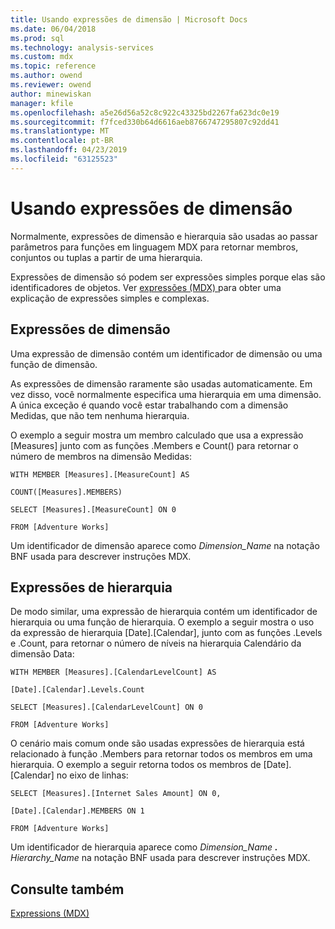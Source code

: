 ```yaml
---
title: Usando expressões de dimensão | Microsoft Docs
ms.date: 06/04/2018
ms.prod: sql
ms.technology: analysis-services
ms.custom: mdx
ms.topic: reference
ms.author: owend
ms.reviewer: owend
author: minewiskan
manager: kfile
ms.openlocfilehash: a5e26d56a52c8c922c43325bd2267fa623dc0e19
ms.sourcegitcommit: f7fced330b64d6616aeb8766747295807c92dd41
ms.translationtype: MT
ms.contentlocale: pt-BR
ms.lasthandoff: 04/23/2019
ms.locfileid: "63125523"
---
```

# <a name="using-dimension-expressions"></a>Usando expressões de dimensão


  Normalmente, expressões de dimensão e hierarquia são usadas ao passar parâmetros para funções em linguagem MDX para retornar membros, conjuntos ou tuplas a partir de uma hierarquia.  
  
 Expressões de dimensão só podem ser expressões simples porque elas são identificadores de objetos. Ver [expressões &#40;MDX&#41; ](../mdx/expressions-mdx.md) para obter uma explicação de expressões simples e complexas.  
  
## <a name="dimension-expressions"></a>Expressões de dimensão  
 Uma expressão de dimensão contém um identificador de dimensão ou uma função de dimensão.  
  
 As expressões de dimensão raramente são usadas automaticamente. Em vez disso, você normalmente especifica uma hierarquia em uma dimensão. A única exceção é quando você estar trabalhando com a dimensão Medidas, que não tem nenhuma hierarquia.  
  
 O exemplo a seguir mostra um membro calculado que usa a expressão [Measures] junto com as funções .Members e Count() para retornar o número de membros na dimensão Medidas:  
  
 `WITH MEMBER [Measures].[MeasureCount] AS`  
  
 `COUNT([Measures].MEMBERS)`  
  
 `SELECT [Measures].[MeasureCount] ON 0`  
  
 `FROM [Adventure Works]`  
  
 Um identificador de dimensão aparece como *Dimension_Name* na notação BNF usada para descrever instruções MDX.  
  
## <a name="hierarchy-expressions"></a>Expressões de hierarquia  
 De modo similar, uma expressão de hierarquia contém um identificador de hierarquia ou uma função de hierarquia. O exemplo a seguir mostra o uso da expressão de hierarquia [Date].[Calendar], junto com as funções .Levels e .Count, para retornar o número de níveis na hierarquia Calendário da dimensão Data:  
  
 `WITH MEMBER [Measures].[CalendarLevelCount] AS`  
  
 `[Date].[Calendar].Levels.Count`  
  
 `SELECT [Measures].[CalendarLevelCount] ON 0`  
  
 `FROM [Adventure Works]`  
  
 O cenário mais comum onde são usadas expressões de hierarquia está relacionado à função .Members para retornar todos os membros em uma hierarquia. O exemplo a seguir retorna todos os membros de [Date].[Calendar] no eixo de linhas:  
  
 `SELECT [Measures].[Internet Sales Amount] ON 0,`  
  
 `[Date].[Calendar].MEMBERS ON 1`  
  
 `FROM [Adventure Works]`  
  
 Um identificador de hierarquia aparece como *Dimension_Name **.** Hierarchy_Name* na notação BNF usada para descrever instruções MDX.  
  
## <a name="see-also"></a>Consulte também  
 [Expressions &#40;MDX&#41;](../mdx/expressions-mdx.md)  
  
  
